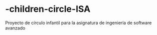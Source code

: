 # -children-circle-ISA
Proyecto de círculo infantil para la asignatura de ingeniería de software avanzado
